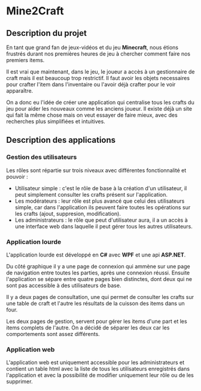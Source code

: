 # Mine2Craft

## Description du projet

En tant que grand fan de jeux-vidéos et du jeu **Minecraft**,
nous étions frustrés durant nos premières heures de jeu à 
chercher comment faire nos premiers items. 

Il est vrai que maintenant, dans le jeu, le joueur 
a accès à un gestionnaire de craft mais il est beaucoup 
trop restrictif. Il faut avoir les objets necessaires pour
crafter l'item dans l'inventaire ou l'avoir déjà crafter 
pour le voir apparaître.

On a donc eu l'idée de créer une application qui centralise
tous les crafts du jeu pour aider les nouveaux comme les
anciens joueur. Il existe déjà un site qui fait la même
chose mais on veut essayer de faire mieux, avec des
recherches plus simplifiées et intuitives.

## Description des applications

### Gestion des utilisateurs

Les rôles sont répartie sur trois niveaux avec différentes
fonctionnalité et pouvoir :
- Utilisateur simple : c'est le rôle de base à la création
d'un utilisateur, il peut simplement consulter les crafts
présent sur l'application.
- Les modérateurs : leur rôle est plus avancé que celui
des utilisateurs simple, car dans l'application ils peuvent
faire toutes les opérations sur les crafts (ajout, suppresion,
modification).
- Les administrateurs : le rôle que peut d'utilisateur aura,
il a un accès à une interface web dans laquelle il peut gérer
tous les autres utilisateurs.

### Application lourde

L'application lourde est développé en **C#** avec **WPF**
et une api **ASP.NET**.

Du côté graphique il y a une page de connexion qui ammène
sur une page de navigation entre toutes les parties, après
une connexion réussi. Ensuite l'application se sépare entre
quatre pages bien distinctes, dont deux qui ne sont pas
accessible à des utilisateurs de base.

Il y a deux pages de consultation, une qui permet de consulter
les crafts sur une table de craft et l'autre les résultats
de la cuisson des items dans un four.

Les deux pages de gestion, servent pour gérer les items d'une part
et les items complets de l'autre. On a décidé de séparer les deux
car les comportements sont assez différents.

### Application web

L'application web est uniquement accessible pour les administrateurs
et contient un table html avec la liste de tous les utilisateurs
enregistrés dans l'application et avec la possibilité de modifier
uniquement leur rôle ou de les supprimer.
